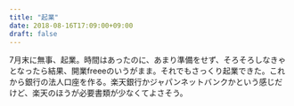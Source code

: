 ```yaml
---
title: "起業"
date: 2018-08-16T17:09:00+09:00
draft: false
---
```

7月末に無事、起業。時間はあったのに、あまり準備をせず、そろそろしなきゃとなったら結果、開業freeeのいうがまま。それでもさっくり起業できた。これから銀行の法人口座を作る。楽天銀行かジャパンネットバンクかという感じだけど、楽天のほうが必要書類が少なくてよさそう。